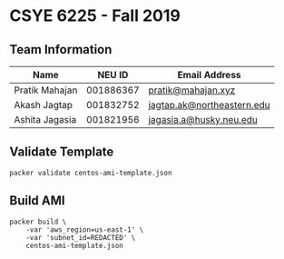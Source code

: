 # CSYE 6225 - Fall 2019

## Team Information

| Name | NEU ID | Email Address |
| --- | --- | --- |
| Pratik Mahajan | 001886367 | pratik@mahajan.xyz |
| Akash Jagtap | 001832752 | jagtap.ak@northeastern.edu |
| Ashita Jagasia | 001821956 | jagasia.a@husky.neu.edu |


## Validate Template

```
packer validate centos-ami-template.json
```

## Build AMI
```
packer build \
    -var 'aws_region=us-east-1' \
    -var 'subnet_id=REDACTED' \
    centos-ami-template.json
```